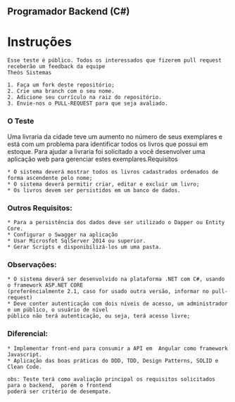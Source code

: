 

## Programador Backend (C#)

# Instruções

    Esse teste é público. Todos os interessados que fizerem pull request receberão um feedback da equipe
    Theòs Sistemas
    
    1. Faça um fork deste repositório;
    2. Crie uma branch com o seu nome.
    2. Adicione seu currículo na raiz do repositório.
    3. Envie-nos o PULL-REQUEST para que seja avaliado.
    
### O Teste

Uma livraria da cidade teve um aumento no número de seus exemplares e está com um problema para identificar todos os livros que possui em estoque. Para ajudar a livraria foi solicitado a você desenvolver uma aplicação web para gerenciar estes exemplares.Requisitos


    * O sistema deverá mostrar todos os livros cadastrados ordenados de forma ascendente pelo nome;
    * O sistema deverá permitir criar, editar e excluir um livro;
    * Os livros devem ser persistidos em um banco de dados.

### Outros Requisitos:
	* Para a persistência dos dados deve ser utilizado o Dapper ou Entity Core.
	* Configurar o Swagger na aplicação
	* Usar Microsfot SqlServer 2014 ou superior.
	* Gerar Scripts e disponibilizá-los um uma pasta.

### Observações:
	* O sistema deverá ser desenvolvido na plataforma .NET com C#, usando o framework ASP.NET CORE 
	(preferêncialmente 2.1, caso for usado outra versão, informar no pull-request)
	* Deve conter autenticação com dois níveis de acesso, um administrador e um público, o usuário de nível 
	público não terá autenticação, ou seja, terá acesso livre;


### Diferencial:
	* Implementar front-end para consumir a API em  Angular como framework Javascript.
	* Aplicação das boas práticas do DDD, TDD, Design Patterns, SOLID e Clean Code.

    obs: Teste terá como avaliação principal os requisitos solicitados para o backend,  porém o frontend 
    poderá ser critério de desempate.


